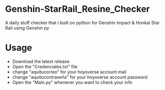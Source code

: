 # Genshin-StarRail_Resine_Checker
A daily stuff checker that i built on python for Genshin Impact &amp; Honkai Star Rail using Genshin py


# Usage
- Download the latest release
- Open the "Credenciales.txt" file
- change "aquitucorreo" for your hoyoverse account mail
- change "aquitucontraseña" for your hoyoverse account password
- Open the "Main.py" whenever you want to check your info
